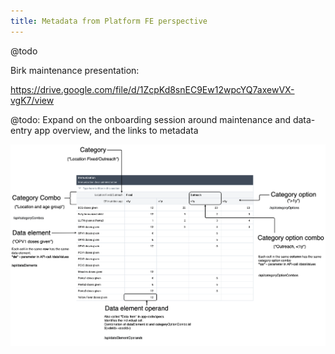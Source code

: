 ```yaml
---
title: Metadata from Platform FE perspective
---
```


@todo

Birk maintenance presentation: 

https://drive.google.com/file/d/1ZcpKd8snEC9Ew12wpcYQ7axewVX-vgK7/view

@todo: Expand on the onboarding session around maintenance and data-entry app overview, and the links to metadata

![metadata diagram](https://raw.githubusercontent.com/dhis2/aggregate-data-entry-app/master/docs/form-models-diagram.png  "Metadata diagram in Data Entry")
